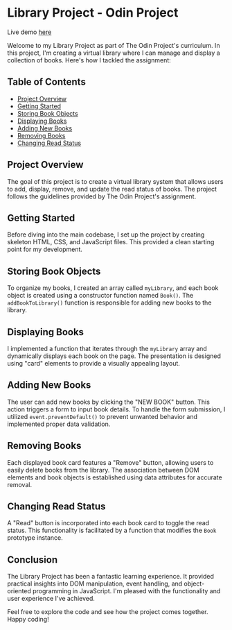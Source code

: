 # Library Project - Odin Project

Live demo [here](https://nzxzn.github.io/library/)

Welcome to my Library Project as part of The Odin Project's curriculum. In this project, I'm creating a virtual library where I can manage and display a collection of books. Here's how I tackled the assignment:

## Table of Contents

- [Project Overview](#project-overview)
- [Getting Started](#getting-started)
- [Storing Book Objects](#storing-book-objects)
- [Displaying Books](#displaying-books)
- [Adding New Books](#adding-new-books)
- [Removing Books](#removing-books)
- [Changing Read Status](#changing-read-status)

## Project Overview

The goal of this project is to create a virtual library system that allows users to add, display, remove, and update the read status of books. The project follows the guidelines provided by The Odin Project's assignment.

## Getting Started

Before diving into the main codebase, I set up the project by creating skeleton HTML, CSS, and JavaScript files. This provided a clean starting point for my development.

## Storing Book Objects

To organize my books, I created an array called `myLibrary`, and each book object is created using a constructor function named `Book()`. The `addBookToLibrary()` function is responsible for adding new books to the library.

## Displaying Books

I implemented a function that iterates through the `myLibrary` array and dynamically displays each book on the page. The presentation is designed using "card" elements to provide a visually appealing layout.

## Adding New Books

The user can add new books by clicking the "NEW BOOK" button. This action triggers a form to input book details. To handle the form submission, I utilized `event.preventDefault()` to prevent unwanted behavior and implemented proper data validation.

## Removing Books

Each displayed book card features a "Remove" button, allowing users to easily delete books from the library. The association between DOM elements and book objects is established using data attributes for accurate removal.

## Changing Read Status

A "Read" button is incorporated into each book card to toggle the read status. This functionality is facilitated by a function that modifies the `Book` prototype instance.

## Conclusion

The Library Project has been a fantastic learning experience. It provided practical insights into DOM manipulation, event handling, and object-oriented programming in JavaScript. I'm pleased with the functionality and user experience I've achieved.

Feel free to explore the code and see how the project comes together. Happy coding!

